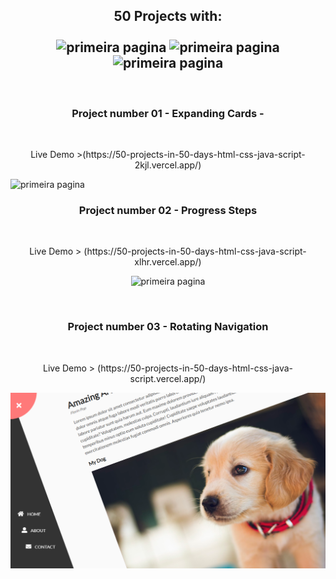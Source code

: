 

<h2 align="center"> 50 Projects with: <br><br> <img alt="primeira pagina" src="https://img.shields.io/badge/html5-%23E34F26.svg?style=for-the-badge&logo=html5&logoColor=white"> <img alt="primeira pagina" src="https://img.shields.io/badge/css3-%231572B6.svg?style=for-the-badge&logo=css3&logoColor=white"> <img alt="primeira pagina" src="https://img.shields.io/badge/javascript-%23323330.svg?style=for-the-badge&logo=javascript&logoColor=%23F7DF1E">	</h2>
<br>
<h3 align="center"> Project number 01 - Expanding Cards - </h3> <br>
 <p align="center">Live Demo >(https://50-projects-in-50-days-html-css-java-script-2kjl.vercel.app/) <br> </p>
<img alt="primeira pagina" src="https://user-images.githubusercontent.com/107444675/214167486-7d51cc18-2af7-43c3-84ac-038780836247.png">
<br>
<h3 align="center"> Project number 02 - Progress Steps </h3><br>
<p align="center">Live Demo > (https://50-projects-in-50-days-html-css-java-script-xlhr.vercel.app/) <br></p>
<p align="center"><img alt="primeira pagina" src="https://user-images.githubusercontent.com/107444675/214168528-128a6c12-dc09-4025-be60-784910a1e886.png"></p>
<br>
<h3 align="center"> Project number 03 - Rotating Navigation </h3><br>
<p align="center">Live Demo > (https://50-projects-in-50-days-html-css-java-script.vercel.app/) <br></p>
<p align="center"><img alt="primeira pagina" src="https://github.com/viviandemitry/50-Projects-In-50-Days---HTML-CSS-JavaScript/blob/main/day_3_rotating_navigation/day_3_website.png?raw=true"></p>
